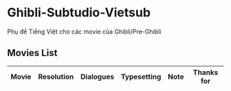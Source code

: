 # Ghibli-Subtudio-Vietsub
Phụ đề Tiếng Việt cho các movie của Ghibli/Pre-Ghibli

## Movies List

|Movie|Resolution|Dialogues|Typesetting|Note|Thanks for|
|--------|--------|--------|--------|--------|--------|

